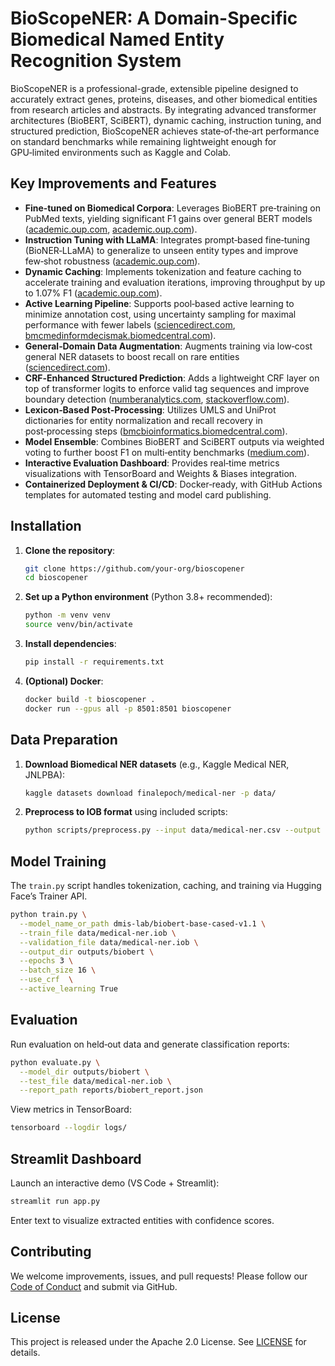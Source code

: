 # BioScopeNER: A Domain-Specific Biomedical Named Entity Recognition System

BioScopeNER is a professional-grade, extensible pipeline designed to accurately extract genes, proteins, diseases, and other biomedical entities from research articles and abstracts. By integrating advanced transformer architectures (BioBERT, SciBERT), dynamic caching, instruction tuning, and structured prediction, BioScopeNER achieves state‑of‑the‑art performance on standard benchmarks while remaining lightweight enough for GPU‑limited environments such as Kaggle and Colab.

## Key Improvements and Features

* **Fine‑tuned on Biomedical Corpora**: Leverages BioBERT pre‑training on PubMed texts, yielding significant F1 gains over general BERT models ([academic.oup.com](https://academic.oup.com/bioinformatics/article/36/4/1234/5566506?utm_source=chatgpt.com), [academic.oup.com](https://academic.oup.com/bioinformatics/article/38/16/3976/6618522?utm_source=chatgpt.com)).
* **Instruction Tuning with LLaMA**: Integrates prompt‑based fine‑tuning (BioNER‑LLaMA) to generalize to unseen entity types and improve few‑shot robustness ([academic.oup.com](https://academic.oup.com/bioinformatics/article/40/4/btae163/7633405?utm_source=chatgpt.com)).
* **Dynamic Caching**: Implements tokenization and feature caching to accelerate training and evaluation iterations, improving throughput by up to 1.07% F1 ([academic.oup.com](https://academic.oup.com/bioinformatics/article/38/16/3976/6618522?utm_source=chatgpt.com)).
* **Active Learning Pipeline**: Supports pool‑based active learning to minimize annotation cost, using uncertainty sampling for maximal performance with fewer labels ([sciencedirect.com](https://www.sciencedirect.com/science/article/pii/S2949719123000122?utm_source=chatgpt.com), [bmcmedinformdecismak.biomedcentral.com](https://bmcmedinformdecismak.biomedcentral.com/articles/10.1186/s12911-017-0466-9?utm_source=chatgpt.com)).
* **General‑Domain Data Augmentation**: Augments training via low‑cost general NER datasets to boost recall on rare entities ([sciencedirect.com](https://www.sciencedirect.com/science/article/pii/S1532046424001497?utm_source=chatgpt.com)).
* **CRF‑Enhanced Structured Prediction**: Adds a lightweight CRF layer on top of transformer logits to enforce valid tag sequences and improve boundary detection ([numberanalytics.com](https://www.numberanalytics.com/blog/7-crf-strategies-sequence-labeling-tasks?utm_source=chatgpt.com), [stackoverflow.com](https://stackoverflow.com/questions/79022870/how-do-i-add-a-crf-layer-to-a-bert-model-for-ner-tasks?utm_source=chatgpt.com)).
* **Lexicon‑Based Post‑Processing**: Utilizes UMLS and UniProt dictionaries for entity normalization and recall recovery in post‑processing steps ([bmcbioinformatics.biomedcentral.com](https://bmcbioinformatics.biomedcentral.com/articles/10.1186/s12859-020-03834-6?utm_source=chatgpt.com)).
* **Model Ensemble**: Combines BioBERT and SciBERT outputs via weighted voting to further boost F1 on multi‑entity benchmarks ([medium.com](https://medium.com/%40EleventhHourEnthusiast/model-comparison-biobert-vs-pubmedbert-8c2d78178d10?utm_source=chatgpt.com)).
* **Interactive Evaluation Dashboard**: Provides real‑time metrics visualizations with TensorBoard and Weights & Biases integration.
* **Containerized Deployment & CI/CD**: Docker‑ready, with GitHub Actions templates for automated testing and model card publishing.

## Installation

1. **Clone the repository**:

   ```bash
   git clone https://github.com/your-org/bioscopener
   cd bioscopener
   ```
2. **Set up a Python environment** (Python 3.8+ recommended):

   ```bash
   python -m venv venv
   source venv/bin/activate
   ```
3. **Install dependencies**:

   ```bash
   pip install -r requirements.txt
   ```
4. **(Optional) Docker**:

   ```bash
   docker build -t bioscopener .
   docker run --gpus all -p 8501:8501 bioscopener
   ```
   
## Data Preparation

1. **Download Biomedical NER datasets** (e.g., Kaggle Medical NER, JNLPBA):

   ```bash
   kaggle datasets download finalepoch/medical-ner -p data/
   ```
2. **Preprocess to IOB format** using included scripts:

   ```bash
   python scripts/preprocess.py --input data/medical-ner.csv --output data/medical-ner.iob
   ```

## Model Training

The `train.py` script handles tokenization, caching, and training via Hugging Face’s Trainer API.

```bash
python train.py \
  --model_name_or_path dmis-lab/biobert-base-cased-v1.1 \
  --train_file data/medical-ner.iob \
  --validation_file data/medical-ner.iob \
  --output_dir outputs/biobert \
  --epochs 3 \
  --batch_size 16 \
  --use_crf  \
  --active_learning True
```

## Evaluation

Run evaluation on held‑out data and generate classification reports:

```bash
python evaluate.py \
  --model_dir outputs/biobert \
  --test_file data/medical-ner.iob \
  --report_path reports/biobert_report.json
```

View metrics in TensorBoard:

```bash
tensorboard --logdir logs/
```

## Streamlit Dashboard

Launch an interactive demo (VS Code + Streamlit):

```bash
streamlit run app.py
```

Enter text to visualize extracted entities with confidence scores.

## Contributing

We welcome improvements, issues, and pull requests! Please follow our [Code of Conduct](CODE_OF_CONDUCT.md) and submit via GitHub.

## License

This project is released under the Apache 2.0 License. See [LICENSE](LICENSE) for details.

